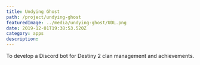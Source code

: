 ```yaml
---
title: Undying Ghost
path: /project/undying-ghost
featuredImage: ../media/undying-ghost/UDL.png
date: 2019-12-01T19:38:53.520Z
category: apps
description:
---
```

To develop a Discord bot for Destiny 2 clan management and achievements.
